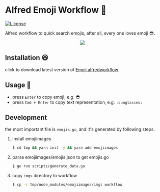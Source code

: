 # Alfred Emoji Workflow 🙈

[![License](http://img.shields.io/badge/license-MIT-blue.svg?style=flat-square)](http://mit-license.org/2016)

Alfred workflow to quick search emojis, after all, every one loves emoji 😎.

<p align="center">
  <img src="http://ww1.sinaimg.cn/large/9b85365dgy1ftn25whdrqj20mg0fcn8d" />
</p>

## Installation 😆

click to download latest version of [Emoji.alfredworkflow](https://github.com/fate-lovely/alfred-emoji-workflow/releases/download/v1.1.0/Emoji.alfredworkflow).

## Usage 🌟

- press `Enter` to copy emoji, e.g. 😎
- press `Cmd + Enter` to copy text representation, e.g. `:sunglasses:`

## Development

the most important file is `emojis.go`, and it's generated by following steps.

1. install emojiimages

    ```bash
    $ cd tmp && yarn init -y && yarn add emojiimages
    ```

2. parse emojiimages/emojis.json to get emojis.go

    ```bash
    $ go run scripts/generate_data.go
    ```

3. copy `imgs` directory to workflow

    ```bash
    $ cp -r tmp/node_modules/emojiimages/imgs workflow
    ```
